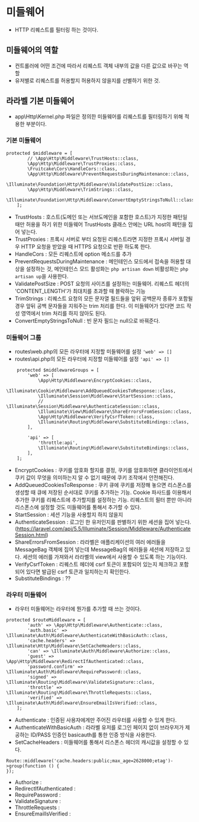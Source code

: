 # 미들웨어
- HTTP 리퀘스트를 필터링 하는 것이다. 

## 미들웨어의 역할
- 컨트롤러에 어떤 조건에 따라서 리퀘스트 객체 내부의 값을 다른 값으로 바꾸는 역할
- 유저별로 리퀘스트를 허용할지 허용하지 않을지를 선별하기 위한 것.

## 라라벨 기본 미들웨어
- app\Http\Kernel.php 파일은 정의한 미들웨어를 리퀘스트를 필터링하기 위해 적용한 부분이다.

### 기본 미들웨어
```
protected $middleware = [
        // \App\Http\Middleware\TrustHosts::class,
        \App\Http\Middleware\TrustProxies::class,
        \Fruitcake\Cors\HandleCors::class,
        \App\Http\Middleware\PreventRequestsDuringMaintenance::class,
        \Illuminate\Foundation\Http\Middleware\ValidatePostSize::class,
        \App\Http\Middleware\TrimStrings::class,
        \Illuminate\Foundation\Http\Middleware\ConvertEmptyStringsToNull::class,
    ];
```
- TrustHosts : 호스트(도메인 또는 서브도메인을 포함한 호스트)가 지정한 패턴일 때만 허용을 하기 위한 미들웨어 TrustHosts 클래스 안에는 URL host의 패턴을 집어 넣는다.
- TrustProxies : 프록시 서버로 부터 요청된 리퀘스트라면 지정한 프록시 서버일 경우 HTTP 요청을 받았을 때 HTTPS 요청으로 반환 하도록 한다.
- HandleCors : 모든 리퀘스트에 option 메소드를 추가
- PreventRequestsDuringMaintenance : 메인테인스 모드에서 접속을 허용할 대상을 설정하는 것, 메인테인스 모드 활성화는 `php artisan down` 비활성화는 `php artisan up`을 사용한다.
- ValidatePostSize : POST 요청의 사이즈를 설정하는 미들웨어. 리퀘스트 헤더의 'CONTENT_LENGTH'가 최대치를 초과할 때 블락하는 기능
- TrimStrings : 리퀘스트 요청의 모든 문자열 필드들을 앞뒤 공백문자 종류가 포함될 경우 앞뒤 공백 문자들을 지워주는 trim 처리를 한다. 이 미들웨어가 있다면 코드 작성 영역에서 trim 처리를 하지 않아도 된다.
- ConvertEmptyStringsToNull : 빈 문자 필드는 null으로 바꿔준다.

### 미들웨어 그룹
- routes\web.php의 모든 라우터에 지정할 미들웨어를 설정 `'web' => []`
- routes\api.php의 모든 라우터에 지정할 미들웨어를 설정 `'api' => []`

```
    protected $middlewareGroups = [
        'web' => [
            \App\Http\Middleware\EncryptCookies::class,
            \Illuminate\Cookie\Middleware\AddQueuedCookiesToResponse::class,
            \Illuminate\Session\Middleware\StartSession::class,
            // \Illuminate\Session\Middleware\AuthenticateSession::class,
            \Illuminate\View\Middleware\ShareErrorsFromSession::class,
            \App\Http\Middleware\VerifyCsrfToken::class,
            \Illuminate\Routing\Middleware\SubstituteBindings::class,
        ],

        'api' => [
            'throttle:api',
            \Illuminate\Routing\Middleware\SubstituteBindings::class,
        ],
    ];
```
- EncryptCookies : 쿠키를 암호화 할지를 결정, 쿠키를 암호화하면 클라이언트에서 쿠키 값이 무엇을 의미하는지 알 수 없기 때문에 쿠키 조작에서 안전해진다.
- AddQueuedCookiesToResponse : 쿠키 큐에 쿠키를 저장해 놓으면 리스폰스를 생성할 때 큐에 저장된 순서대로 쿠키를 추가하는 기능. Cookie 파사드를 이용해서 추가한 쿠키를 리퀘스트에 추가할지를 설정하는 기능. 리퀘스트의 필터 뿐만 아니라 리스폰스에 설정할 것도 미들웨어를 통해서 추가할 수 있다. 
- StartSession : 세션 기능을 사용할지 하지 않을지
- AuthenticateSession : 로그인 한 유저인지를 판별하기 위한 세션을 집어 넣는다. (https://laravel.com/api/5.5/Illuminate/Session/Middleware/AuthenticateSession.html)
- ShareErrorsFromSession : 라라벨은 애플리케이션의 여러 에러들을 MessageBag 객체에 집어 넣는데 MessageBag의 에러들을 세션에 저장하고 있다. 세션의 에러를 가져와서 라라벨의 view에서 사용할 수 있도록 하는 기능이다.
- VerifyCsrfToken : 리퀘스트 헤더에 csrf 토큰이 포함되어 있는지 체크하고 포함되어 있다면 발급된 csrf 토큰과 일치하는지 확인한다.
- SubstituteBindings : ??


### 라우터 미들웨어
- 라우터 미들웨어는 라우터에 뭔가를 추가할 때 쓰는 것이다. 
```
protected $routeMiddleware = [
        'auth' => \App\Http\Middleware\Authenticate::class,
        'auth.basic' => \Illuminate\Auth\Middleware\AuthenticateWithBasicAuth::class,
        'cache.headers' => \Illuminate\Http\Middleware\SetCacheHeaders::class,
        'can' => \Illuminate\Auth\Middleware\Authorize::class,
        'guest' => \App\Http\Middleware\RedirectIfAuthenticated::class,
        'password.confirm' => \Illuminate\Auth\Middleware\RequirePassword::class,
        'signed' => \Illuminate\Routing\Middleware\ValidateSignature::class,
        'throttle' => \Illuminate\Routing\Middleware\ThrottleRequests::class,
        'verified' => \Illuminate\Auth\Middleware\EnsureEmailIsVerified::class,
    ];
```
- Authenticate : 인증된 사용자에게만 주어진 라우터를 사용할 수 있게 한다.
- AuthenticateWithBasicAuth : 라라벨 유저를 로그인 페이지 없이 브라우저가 제공하는 ID/PASS 인증인 basicauth를 통한 인증 방식을 사용한다.
- SetCacheHeaders : 미들웨어를 통해서 리스폰스 헤더의 캐시값을 설정할 수 있다.
```
Route::middleware('cache.headers:public;max_age=2628000;etag')->group(function () {
});
```
- Authorize : 
- RedirectIfAuthenticated : 
- RequirePassword : 
- ValidateSignature : 
- ThrottleRequests : 
- EnsureEmailIsVerified : 

